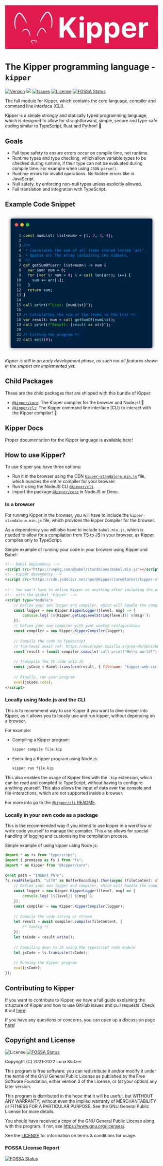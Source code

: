 ![](./img/Kipper-Logo-with-head.png)

# The Kipper programming language - `kipper`

[![Version](https://img.shields.io/npm/v/kipper?label=release&color=%23cd2620&logo=npm)](https://npmjs.org/package/kipper)
![](https://img.shields.io/badge/Coverage-79%25-5A7302.svg?style=flat&logoColor=white&color=blue&prefix=$coverage$)
[![Issues](https://img.shields.io/github/issues/Luna-Klatzer/Kipper)](https://github.com/Luna-Klatzer/Kipper/issues)
[![License](https://img.shields.io/github/license/Luna-Klatzer/Kipper?color=cyan)](https://github.com/Luna-Klatzer/Kipper/blob/main/LICENSE)
[![FOSSA Status](https://app.fossa.com/api/projects/git%2Bgithub.com%2FLuna-Klatzer%2FKipper.svg?type=shield)](https://app.fossa.com/projects/git%2Bgithub.com%2FLuna-Klatzer%2FKipper?ref=badge_shield)

The full module for Kipper, which contains the core language, compiler and command line interface (CLI).

Kipper is a simple strongly and statically typed programming language, which is designed to allow for
straightforward, simple, secure and type-safe coding similar to TypeScript, Rust and Python! 🦊

## Goals

- Full type safety to ensure errors occur on compile time, not runtime.
- Runtime types and type checking, which allow variable types to be checked during runtime, if
  their type can not be evaluated during compile time. For example when using `JSON.parse()`.
- Runtime errors for invalid operations. No hidden errors like in JavaScript.
- Null safety, by enforcing non-null types unless explicitly allowed.
- Full translation and integration with TypeScript.

## Example Code Snippet

![](img/carbon/carbon-code-snippet.png)

_Kipper is still in an early development phase, as such not all features shown in the snippet are implemented yet._

## Child Packages

These are the child packages that are shipped with this bundle of Kipper:

- [`@kipper/core`](https://www.npmjs.com/package/@kipper/core): The Kipper compiler for the browser and Node.js! 🦊
- [`@kipper/cli`](https://www.npmjs.com/package/@kipper/cli): The Kipper command line interface (CLI) to interact
  with the Kipper compiler! 🦊

## Kipper Docs

Proper documentation for the Kipper language is available [here](https://wmc-ahif-2021.github.io/Kipper-Web/)!

## How to use Kipper?

To use Kipper you have three options:

- Run it in the browser using the CDN [`kipper-standalone.min.js`](https://cdn.jsdelivr.net/npm/@kipper/core@latest/kipper-standalone.min.js) file, which bundles the entire compiler
  for your browser.
- Run it using the NodeJS CLI [`@kipper/cli`](https://www.npmjs.com/package/@kipper/cli).
- Import the package [`@kipper/core`](https://www.npmjs.com/package/@kipper/core) in NodeJS or Deno.

### In a browser

For running Kipper in the browser, you will have to include the `kipper-standalone.min.js` file, which
provides the kipper compiler for the browser.

As a dependency you will also have to include `babel.min.js`, which is needed to allow for a compilation
from TS to JS in your browser, as Kipper compiles only to TypeScript.

Simple example of running your code in your browser using Kipper and Babel:

```html
<!-- Babel dependency -->
<script src="https://unpkg.com/@babel/standalone/babel.min.js"></script>
<!-- Kipper dependency -->
<script src="https://cdn.jsdelivr.net/npm/@kipper/core@latest/kipper-standalone.min.js"></script>

<!-- You won't have to define Kipper or anything after including the previous file. It will be defined per default  -->
<!-- with the global 'Kipper' -->
<script type="module">
	// Define your own logger and compiler, which will handle the compilation
	const logger = new Kipper.KipperLogger((level, msg) => {
		console.log(`[${Kipper.getLogLevelString(level)}] ${msg}`);
	});
	// Define your own compiler with your wanted configuration
	const compiler = new Kipper.KipperCompiler(logger);

	// Compile the code to Typescript
	// Top-level await ref: https://developer.mozilla.org/en-US/docs/Web/JavaScript/Reference/Operators/await#top_level_await
	const result = (await compiler.compile(`call print("Hello world!");`)).write();

	// Transpile the TS code into JS
	const jsCode = Babel.transform(result, { filename: "kipper-web-script.ts", presets: ["env", "typescript"] });

	// Finally, run your program
	eval(jsCode.code);
</script>
```

### Locally using Node.js and the CLI

This is to recommend way to use Kipper if you want to dive deeper into Kipper, as it allows you to locally use and run
kipper, without depending on a browser.

For example:

- Compiling a Kipper program:
  ```bash
  kipper compile file.kip
  ```
- Executing a Kipper program using Node.js:
  ```bash
  kipper run file.kip
  ```

This also enables the usage of Kipper files with the `.kip` extension, which can be read and compiled to TypeScript,
without having to configure anything yourself. This also allows the input of data over the
console and file-interactions, which are not supported inside a browser.

For more info go to the [`@kipper/cli` README](https://github.com/Luna-Klatzer/Kipper/blob/main/kipper/cli/README.md).

### Locally in your own code as a package

This is the recommended way if you intend to use kipper in a workflow or write code yourself to manage
the compiler. This also allows for special handling of logging and customising the compilation process.

Simple example of using kipper using Node.js:

```ts
import * as ts from "typescript";
import { promises as fs } from "fs";
import * as Kipper from "@kipper/core";

const path = "INSERT_PATH";
fs.readFile(path, "utf8" as BufferEncoding).then(async (fileContent: string) => {
	// Define your own logger and compiler, which will handle the compilation
	const logger = new Kipper.KipperLogger((level, msg) => {
		console.log(`[${level}] ${msg}`);
	});
	const compiler = new Kipper.KipperCompiler(logger);

	// Compile the code string or stream
	let result = await compiler.compile(fileContent, {
		/* Config */
	});
	let tsCode = result.write();

	// Compiling down to JS using the typescript node module
	let jsCode = ts.transpile(tsCode);

	// Running the Kipper program
	eval(jsCode);
});
```

## Contributing to Kipper

If you want to contribute to Kipper, we have a full guide explaining the structure of Kipper and how to use GitHub
issues and pull requests. Check it out [here](https://github.com/Luna-Klatzer/Kipper/blob/main/CONTRIBUTING.md)!

If you have any questions or concerns, you can open up a discussion page [here](https://github.com/Luna-Klatzer/Kipper/discussions)!

## Copyright and License

![License](https://img.shields.io/github/license/Luna-Klatzer/Kipper?color=cyan)
[![FOSSA Status](https://app.fossa.com/api/projects/git%2Bgithub.com%2FLuna-Klatzer%2FKipper.svg?type=shield)](https://app.fossa.com/projects/git%2Bgithub.com%2FLuna-Klatzer%2FKipper?ref=badge_shield)

Copyright (C) 2021-2022 Luna Klatzer

This program is free software: you can redistribute it and/or modify it under
the terms of the GNU General Public License as published by the Free Software
Foundation, either version 3 of the License, or
(at your option) any later version.

This program is distributed in the hope that it will be useful, but WITHOUT ANY
WARRANTY; without even the implied warranty of MERCHANTABILITY or FITNESS FOR A
PARTICULAR PURPOSE. See the GNU General Public License for more details.

You should have received a copy of the GNU General Public License along with
this program. If not, see <https://www.gnu.org/licenses/>.

See the [LICENSE](https://raw.githubusercontent.com/Luna-Klatzer/Kipper/main/LICENSE)
for information on terms & conditions for usage.

### FOSSA License Report

[![FOSSA Status](https://app.fossa.com/api/projects/git%2Bgithub.com%2FLuna-Klatzer%2FKipper.svg?type=large)](https://app.fossa.com/projects/git%2Bgithub.com%2FLuna-Klatzer%2FKipper?ref=badge_large)
